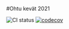 #Ohtu kevät 2021

![CI status](https://github.com/karvakasa/ohtu-2021-viikko1/workflows/CI/badge.svg)
[![codecov](https://codecov.io/gh/karvakasa/ohtu-2021-viikko1/branch/main/graph/badge.svg?token=O9IVPGPBJR)](https://codecov.io/gh/karvakasa/ohtu-2021-viikko1)
